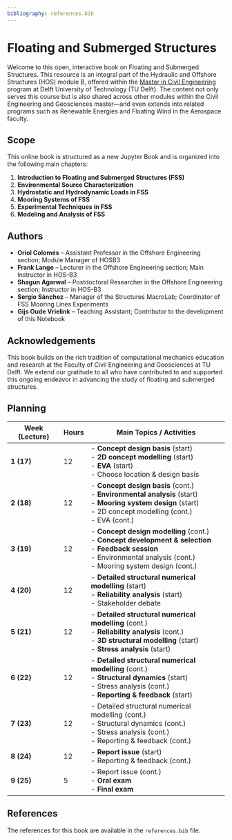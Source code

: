 ```yaml
---
bibliography: references.bib
---
```


# Floating and Submerged Structures

Welcome to this open, interactive book on Floating and Submerged Structures. This resource is an integral part of the Hydraulic and Offshore Structures (HOS) module B, offered within the [Master in Civil Engineering](https://www.tudelft.nl/onderwijs/opleidingen/masters/ce/msc-civil-engineering) program at Delft University of Technology (TU Delft). The content not only serves this course but is also shared across other modules within the Civil Engineering and Geosciences master—and even extends into related programs such as Renewable Energies and Floating Wind in the Aerospace faculty.

## Scope

This online book is structured as a new Jupyter Book and is organized into the following main chapters:

1. **Introduction to Floating and Submerged Structures (FSS)**
2. **Environmental Source Characterization**
3. **Hydrostatic and Hydrodynamic Loads in FSS**
4. **Mooring Systems of FSS**
5. **Experimental Techniques in FSS**
6. **Modeling and Analysis of FSS**

## Authors

- **Oriol Colomés** – Assistant Professor in the Offshore Engineering section; Module Manager of HOSB3
- **Frank Lange** – Lecturer in the Offshore Engineering section; Main Instructor in HOS-B3
- **Shagun Agarwal** – Postdoctoral Researcher in the Offshore Engineering section; Instructor in HOS-B3
- **Sergio Sánchez** – Manager of the Structures MacroLab; Coordinator of FSS Mooring Lines Experiments
- **Gijs Oude Vrielink** – Teaching Assistant; Contributor to the development of this Notebook

## Acknowledgements

This book builds on the rich tradition of computational mechanics education and research at the Faculty of Civil Engineering and Geosciences at TU Delft. We extend our gratitude to all who have contributed to and supported this ongoing endeavor in advancing the study of floating and submerged structures.

## Planning

| **Week (Lecture)** | **Hours** | **Main Topics / Activities**                                                                                                                                                                     |
|--------------------|-----------|--------------------------------------------------------------------------------------------------------------------------------------------------------------------------------------------------|
| **1 (17)**         | 12        | - **Concept design basis** (start) <br/>- **2D concept modelling** (start) <br/>- **EVA** (start) <br/>- Choose location & design basis                                                                 |
| **2 (18)**         | 12        | - **Concept design basis** (cont.) <br/>- **Environmental analysis** (start) <br/>- **Mooring system design** (start) <br/>- 2D concept modelling (cont.) <br/>- EVA (cont.)                |
| **3 (19)**         | 12        | - **Concept design modelling** (cont.) <br/>- **Concept development & selection** <br/>- **Feedback session** <br/>- Environmental analysis (cont.) <br/>- Mooring system design (cont.)   |
| **4 (20)**         | 12        | - **Detailed structural numerical modelling** (start) <br/>- **Reliability analysis** (start) <br/>- Stakeholder debate                                                                               |
| **5 (21)**         | 12        | - **Detailed structural numerical modelling** (cont.) <br/>- **Reliability analysis** (cont.) <br/>- **3D structural modelling** (start) <br/>- **Stress analysis** (start)                  |
| **6 (22)**         | 12        | - **Detailed structural numerical modelling** (cont.) <br/>- **Structural dynamics** (start) <br/>- Stress analysis (cont.) <br/>- **Reporting & feedback** (start)                          |
| **7 (23)**         | 12        | - Detailed structural numerical modelling (cont.) <br/>- Structural dynamics (cont.) <br/>- Stress analysis (cont.) <br/>- Reporting & feedback (cont.)                                       |
| **8 (24)**         | 12        | - **Report issue** (start) <br/>- Reporting & feedback (cont.)                                                                                                                                    |
| **9 (25)**         | 5         | - Report issue (cont.) <br/>- **Oral exam** <br/>- **Final exam**                                                                                                                                    |

## References

The references for this book are available in the `references.bib` file. 